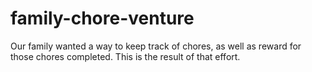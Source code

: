family-chore-venture
====================

Our family wanted a way to keep track of chores, as well as reward for those chores completed. This is the result of that effort.
